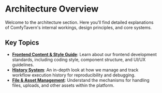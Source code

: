 # Architecture Overview

Welcome to the architecture section. Here you'll find detailed explanations of ComfyTavern's internal workings, design principles, and core systems.

## Key Topics

- **[Frontend Content & Style Guide](./frontend-style-guide.md)**: Learn about our frontend development standards, including coding style, component structure, and UI/UX guidelines.
- **[History System](./history-system.md)**: An in-depth look at how we manage and track workflow execution history for reproducibility and debugging.
- **[File & Asset Management](./file-asset-management.md)**: Understand the mechanisms for handling files, uploads, and other assets within the platform.